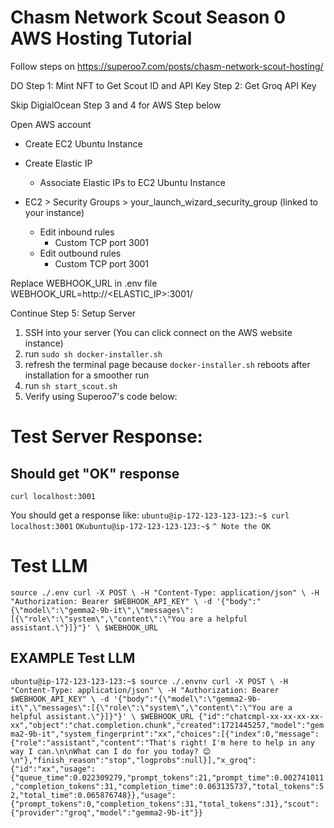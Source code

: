 # Chasm Network Scout Season 0 AWS Hosting Tutorial

Follow steps on https://superoo7.com/posts/chasm-network-scout-hosting/

DO
Step 1: Mint NFT to Get Scout ID and API Key 
Step 2: Get Groq API Key 

Skip DigialOcean Step 3 and 4 for AWS Step below

Open AWS account
- Create EC2 Ubuntu Instance

- Create Elastic IP
    - Associate Elastic IPs to EC2 Ubuntu Instance

- EC2 > Security Groups > your_launch_wizard_security_group (linked to your instance)
    - Edit inbound rules 
        - Custom TCP port 3001
    - Edit outbound rules 
        - Custom TCP port 3001

Replace WEBHOOK_URL in .env file
WEBHOOK_URL=http://<ELASTIC_IP>:3001/

Continue Step 5: Setup Server 
1. SSH into your server (You can click connect on the AWS website instance)
2. run `sudo sh docker-installer.sh`
3. refresh the terminal page because `docker-installer.sh` reboots after installation for a smoother run
4. run `sh start_scout.sh`
5. Verify using Superoo7's code below:

# Test Server Response:
## Should get "OK" response
`curl localhost:3001`

You should get a response like:
`ubuntu@ip-172-123-123-123:~$ curl localhost:3001`
`OKubuntu@ip-172-123-123-123:~$`
`^ Note the OK`

# Test LLM
`source ./.env
curl -X POST \
     -H "Content-Type: application/json" \
     -H "Authorization: Bearer $WEBHOOK_API_KEY" \
     -d '{"body":"{\"model\":\"gemma2-9b-it\",\"messages\":[{\"role\":\"system\",\"content\":\"You are a helpful assistant.\"}]}"}' \
     $WEBHOOK_URL
`

## EXAMPLE Test LLM
`ubuntu@ip-172-123-123-123:~$ source ./.envnv
curl -X POST \
     -H "Content-Type: application/json" \
     -H "Authorization: Bearer $WEBHOOK_API_KEY" \
     -d '{"body":"{\"model\":\"gemma2-9b-it\",\"messages\":[{\"role\":\"system\",\"content\":\"You are a helpful assistant.\"}]}"}' \
     $WEBHOOK_URL
{"id":"chatcmpl-xx-xx-xx-xx-xx","object":"chat.completion.chunk","created":1721445257,"model":"gemma2-9b-it","system_fingerprint":"xx","choices":[{"index":0,"message":{"role":"assistant","content":"That's right! I'm here to help in any way I can.\n\nWhat can I do for you today? 😊  \n"},"finish_reason":"stop","logprobs":null}],"x_groq":{"id":"xx","usage":{"queue_time":0.022309279,"prompt_tokens":21,"prompt_time":0.002741011,"completion_tokens":31,"completion_time":0.063135737,"total_tokens":52,"total_time":0.065876748}},"usage":{"prompt_tokens":0,"completion_tokens":31,"total_tokens":31},"scout":{"provider":"groq","model":"gemma2-9b-it"}}`